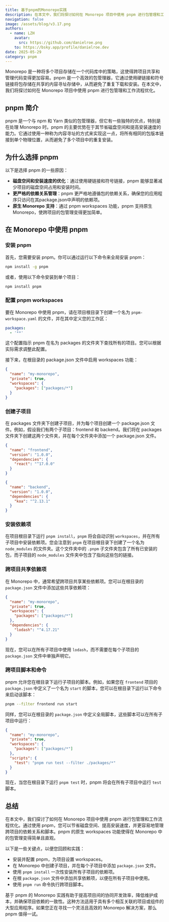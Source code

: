 ```yaml
---
title: 基于pnpm的Monorepo实践
description: 在本文中，我们将探讨如何在 Monorepo 项目中使用 pnpm 进行包管理和工作流程优化。
navigation: false
image: /assets/blog/v3.17.png
authors:
  - name: LZH
    avatar:
      src: https://github.com/danielroe.png
    to: https://bsky.app/profile/danielroe.dev
date: 2025-05-29
category: pnpm
---
```


Monorepo 是一种将多个项目存储在一个代码库中的策略，这使得跨项目共享和管理代码变得更加容易。pnpm 是一个高效的包管理器，它通过使用硬链接和符号链接将包存储在共享的内容寻址存储中，从而避免了重复下载和安装。在本文中，我们将探讨如何在 Monorepo 项目中使用 pnpm 进行包管理和工作流程优化。

## pnpm 简介

pnpm 是一个与 npm 和 Yarn 类似的包管理器，但它有一些独特的优点，特别是在处理 Monorepo 时。pnpm 的主要优势在于其节省磁盘空间和提高安装速度的能力。它通过使用一种称为内容寻址的方式来实现这一点，将所有相同的包版本链接到单个物理位置，从而避免了多个项目中的重复安装。

## 为什么选择 pnpm

以下是选择 pnpm 的一些原因：

- **磁盘空间和安装速度的优化**：通过使用硬链接和符号链接，pnpm 能够显著减少项目的磁盘空间占用和安装时间。
- **更严格的依赖关系管理**：pnpm 更严格地遵循包的依赖关系，确保您的应用程序只访问在其package.json中声明的依赖项。
- **原生 Monorepo 支持**：通过 pnpm workspaces 功能，pnpm 支持原生 Monorepo，使跨项目的包管理变得更加简单。

## 在 Monorepo 中使用 pnpm

### 安装 pnpm

首先，您需要安装 pnpm。你可以通过运行以下命令来全局安装 pnpm：

```bash
npm install -g pnpm
```

或者，使用以下命令安装到单个项目：

```bash
npm install pnpm
```

### 配置 pnpm workspaces

要在 Monorepo 中使用 pnpm，请在项目根目录下创建一个名为 `pnpm-workspace.yaml` 的文件，并在其中定义您的工作区：

```yml
packages:
  - '**'
```

这个配置指示 pnpm 在名为 packages 的文件夹下查找所有的项目。您可以根据实际需求调整此配置。

接下来，在根目录的 package.json 文件中启用 workspaces 功能：

```json
{
  "name": "my-monorepo",
  "private": true,
  "workspaces": {
    "packages": ["packages/*"]
  }
}
```

### 创建子项目

在 packages 文件夹下创建子项目，并为每个项目创建一个 package.json 文件。例如，假设我们有两个子项目：frontend 和 backend。我们将在 packages 文件夹下创建这两个文件夹，并在每个文件夹中添加一个 package.json 文件。

```json [packages/frontend/package.json]
{
  "name": "frontend",
  "version": "1.0.0",
  "dependencies": {
    "react": "^17.0.0"
  }
}
```

```json [packages/backend/package.json]
{
  "name": "backend",
  "version": "1.0.0",
  "dependencies": {
    "koa": "^2.13.1"
  }
}
```

### 安装依赖项

在项目根目录下运行 `pnpm install`，`pnpm` 将会自动识别 `workspaces`，并在所有子项目中安装依赖项。您会注意到 `pnpm` 在项目根目录下创建了一个名为 `node_modules` 的文件夹。这个文件夹中的 `.pnpm` 子文件夹包含了所有已安装的包，而子项目的 `node_modules` 文件夹中包含了指向这些包的链接。

### 跨项目共享依赖项

在 Monorepo 中，通常希望跨项目共享某些依赖项。您可以在根目录的 `package.json` 文件中添加这些共享依赖项：

```json
{
  "name": "my-monorepo",
  "private": true,
  "workspaces": {
    "packages": ["packages/*"]
  },
  "dependencies": {
    "lodash": "^4.17.21"
  }
}
```

现在，您可以在所有子项目中使用 `lodash`，而不需要在每个子项目的 `package.json` 文件中单独声明它。

### 跨项目脚本和命令

pnpm 允许您在根目录下运行子项目的脚本。例如，如果您在 `frontend` 项目的 `package.json` 中定义了一个名为 `start` 的脚本，您可以在根目录下运行以下命令来启动该脚本：

```bash
pnpm --filter frontend run start
```

同样，您可以在根目录的 `package.json` 中定义全局脚本，这些脚本可以在所有子项目中运行：

```json
{
  "name": "my-monorepo",
  "private": true,
  "workspaces": {
    "packages": ["packages/*"]
  },
  "scripts": {
    "test": "pnpm run test --filter ./packages/*"
  }
}
```

现在，当您在根目录下运行 `pnpm test` 时，pnpm 将会在所有子项目中运行 `test` 脚本。

## 总结

在本文中，我们探讨了如何在 Monorepo 项目中使用 pnpm 进行包管理和工作流程优化。通过使用 pnpm，您可以节省磁盘空间、提高安装速度，并更容易地管理跨项目的依赖关系和脚本。pnpm 的原生 workspaces 功能使得在 Monorepo 中的包管理变得简单且直观。

以下是一些关键点，以便您回顾和实践：

- 安装并配置 pnpm，为项目设置 workspaces。
- 在 Monorepo 中创建子项目，并在每个子项目中添加 `package.json` 文件。
- 使用 `pnpm install` 一次性安装所有子项目的依赖项。
- 在根 `package.json` 文件中添加共享依赖项，以便在所有子项目中使用。
- 使用 `pnpm run` 命令执行跨项目脚本。

基于 pnpm 的 Monorepo 实践有助于提高项目间的协同开发效率，降低维护成本，并确保项目依赖的一致性。这种方法适用于具有多个相互关联的项目或组件的大型应用程序。如果您正在寻找一个灵活且高效的 Monorepo 解决方案，那么 pnpm 值得一试。

